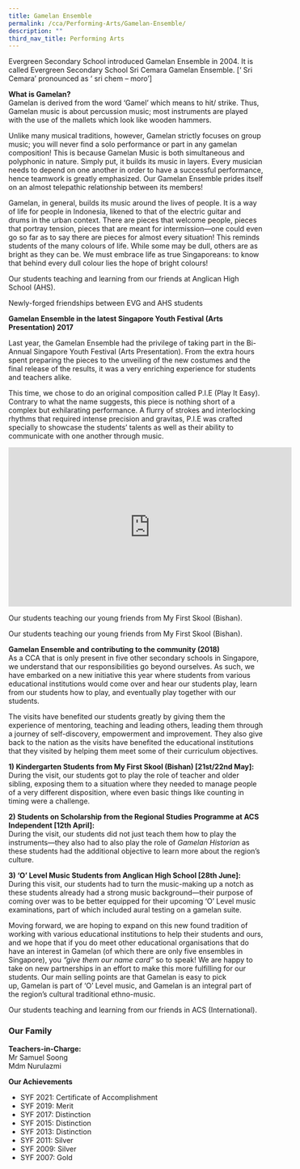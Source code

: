 ```yaml
---
title: Gamelan Ensemble
permalink: /cca/Performing-Arts/Gamelan-Ensemble/
description: ""
third_nav_title: Performing Arts
---
```

Evergreen Secondary School introduced Gamelan Ensemble in 2004. It is called Evergreen Secondary School Sri Cemara Gamelan Ensemble. \[‘ Sri Cemara’ pronounced as ‘ sri chem – moro’\]

**What is Gamelan?**  
Gamelan is derived from the word ‘Gamel’ which means to hit/ strike. Thus, Gamelan music is about percussion music; most instruments are played with the use of the mallets which look like wooden hammers.

Unlike many musical traditions, however, Gamelan strictly focuses on group music; you will never find a solo performance or part in any gamelan composition! This is because Gamelan Music is both simultaneous and polyphonic in nature. Simply put, it builds its music in layers. Every musician needs to depend on one another in order to have a successful performance, hence teamwork is greatly emphasized. Our Gamelan Ensemble prides itself on an almost telepathic relationship between its members!

Gamelan, in general, builds its music around the lives of people. It is a way of life for people in Indonesia, likened to that of the electric guitar and drums in the urban context. There are pieces that welcome people, pieces that portray tension, pieces that are meant for intermission—one could even go so far as to say there are pieces for almost every situation! This reminds students of the many colours of life. While some may be dull, others are as bright as they can be. We must embrace life as true Singaporeans: to know that behind every dull colour lies the hope of bright colours!

 
Our students teaching and learning from our friends at Anglican High School (AHS).  
 
Newly-forged friendships between EVG and AHS students

**Gamelan Ensemble in the latest Singapore Youth Festival (Arts Presentation) 2017**

Last year, the Gamelan Ensemble had the privilege of taking part in the Bi-Annual Singapore Youth Festival (Arts Presentation). From the extra hours spent preparing the pieces to the unveiling of the new costumes and the final release of the results, it was a very enriching experience for students and teachers alike.

This time, we chose to do an original composition called P.I.E (Play It Easy). Contrary to what the name suggests, this piece is nothing short of a complex but exhilarating performance. A flurry of strokes and interlocking rhythms that required intense precision and gravitas, P.I.E was crafted specially to showcase the students’ talents as well as their ability to communicate with one another through music.

<iframe width="560" height="315" src="https://www.youtube.com/embed/CLW0C0es6E0" title="YouTube video player" frameborder="0" allow="accelerometer; autoplay; clipboard-write; encrypted-media; gyroscope; picture-in-picture" allowfullscreen></iframe>
 
Our students teaching our young friends from My First Skool (Bishan).  


Our students teaching our young friends from My First Skool (Bishan).

**Gamelan Ensemble and contributing to the community (2018)**      
As a CCA that is only present in five other secondary schools in Singapore, we understand that our responsibilities go beyond ourselves. As such, we have embarked on a new initiative this year where students from various educational institutions would come over and hear our students play, learn from our students how to play, and eventually play together with our students.

The visits have benefited our students greatly by giving them the experience of mentoring, teaching and leading others, leading them through a journey of self-discovery, empowerment and improvement. They also give back to the nation as the visits have benefited the educational institutions that they visited by helping them meet some of their curriculum objectives.

**1) Kindergarten Students from My First Skool (Bishan) \[21st/22nd May\]:** 
During the visit, our students got to play the role of teacher and older sibling, exposing them to a situation where they needed to manage people of a very different disposition, where even basic things like counting in timing were a challenge.

**2) Students on Scholarship from the Regional Studies Programme at ACS Independent \[12th April\]:**   
During the visit, our students did not just teach them how to play the instruments—they also had to also play the role of _Gamelan Historian_ as these students had the additional objective to learn more about the region’s culture.

**3) ‘O’ Level Music Students from Anglican High School \[28th June\]:**    
During this visit, our students had to turn the music-making up a notch as these students already had a strong music background—their purpose of coming over was to be better equipped for their upcoming ‘O’ Level music examinations, part of which included aural testing on a gamelan suite.

Moving forward, we are hoping to expand on this new found tradition of working with various educational institutions to help their students and ours, and we hope that if you do meet other educational organisations that do have an interest in Gamelan (of which there are only five ensembles in Singapore), you _“give them our name card”_ so to speak! We are happy to take on new partnerships in an effort to make this more fulfilling for our students. Our main selling points are that Gamelan is easy to pick up, Gamelan is part of ‘O’ Level music, and Gamelan is an integral part of the region’s cultural traditional ethno-music.


Our students teaching and learning from our friends in ACS (International).  




### Our Family

**Teachers-in-Charge:**    
Mr Samuel Soong  
Mdm Nurulazmi

**Our Achievements**

*   SYF 2021: Certificate of Accomplishment
*   SYF 2019: Merit
*   SYF 2017: Distinction
*   SYF 2015: Distinction
*   SYF 2013: Distinction
*   SYF 2011: Silver
*   SYF 2009: Silver
*   SYF 2007: Gold